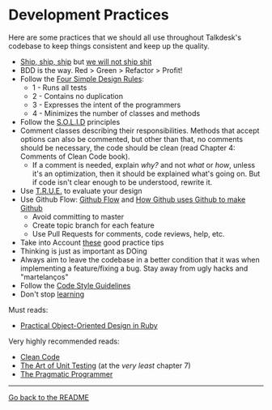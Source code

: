 # Development Practices

Here are some practices that we should all use throughout Talkdesk's codebase to keep things consistent and keep up the quality.

* [Ship, ship, ship][5] but [we will not ship shit][11]
* BDD is the way. Red > Green > Refactor > Profit!
* Follow the [Four Simple Design Rules][12]:
  * 1 - Runs all tests
  * 2 - Contains no duplication
  * 3 - Expresses the intent of the programmers
  * 4 - Minimizes the number of classes and methods
* Follow the [S.O.L.I.D][6] principles
* Comment classes describing their responsibilities. Methods that accept options can also be commented, but other than that, no comments should be necessary, the code should be clean (read Chapter 4: Comments of Clean Code book).
  * If a comment is needed, explain *why?* and not *what* or *how*, unless it's an optimization, then it should be explained what's going on. But if code isn't clear enough to be understood, rewrite it.
* Use [T.R.U.E.][7] to evaluate your design
* Use Github Flow: [Github Flow][1] and [How Github uses Github to make Github][2]
  * Avoid committing to master
  * Create topic branch for each feature
  * Use Pull Requests for comments, code reviews, help, etc.
* Take into Account [these][3] good practice tips
* Thinking is just as important as DOing
* Always aim to leave the codebase in a better condition that it was when implementing a feature/fixing a bug. Stay away from ugly hacks and "martelanços"
* Follow the [Code Style Guidelines](style_guidelines.md)
* Don't stop [learning](learning_resources.md)

Must reads:

* [Practical Object-Oriented Design in Ruby][10]

Very highly recommended reads:

* [Clean Code][8]
* [The Art of Unit Testing][9] (at the *very least* chapter 7)
* [The Pragmatic Programmer][4]

---

[Go back to the README](../README.md)

[1]:http://scottchacon.com/2011/08/31/github-flow.html
[2]:http://zachholman.com/talk/how-github-uses-github-to-build-github
[3]:http://www.slideshare.net/NetPonto/como-ser-programador-durante-o-dia-e-mesmo-assim-dormir-bem-noite
[4]:http://pragprog.com/the-pragmatic-programmer
[5]:http://startupboy.com/2012/04/27/build-a-team-that-ships/
[6]:http://confreaks.com/videos/240-goruco2009-solid-object-oriented-design
[7]:http://vimeo.com/26330100
[8]:http://books.google.pt/books/about/Clean_Code.html?id=dwSfGQAACAAJ&redir_esc=y
[9]:http://www.manning.com/osherove/
[10]:http://www.informit.com/articles/article.aspx?p=1834700
[11]:http://blog.8thlight.com/uncle-bob/2012/09/06/I-am-Your-New-CTO.html
[12]:http://theholyjava.wordpress.com/2011/02/14/clean-code-four-simple-design-rules/
